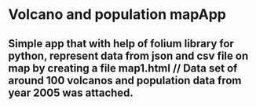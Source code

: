 # Volcano and population mapApp

## Simple app that with help of folium library for python, represent data from json and csv file on map by creating a file map1.html // Data set of around 100 volcanos and population data from year 2005 was attached.
